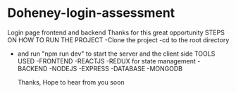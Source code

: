 # Doheney-login-assessment
Login page frontend and backend
Thanks for this great opportunity
STEPS ON HOW TO RUN THE PROJECT
-Clone the project
-cd to the root directory
- and run "npm run dev" to start the server and the client side
  TOOLS USED
  -FRONTEND
    -REACTJS
    -REDUX for state management
  -BACKEND
   -NODEJS
   -EXPRESS
  -DATABASE
    -MONGODB

  Thanks, Hope to hear from you soon
